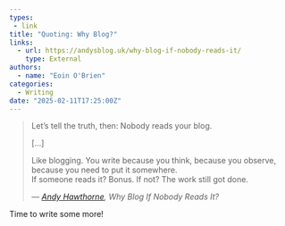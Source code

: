 ```yaml
---
types:
 - link
title: "Quoting: Why Blog?"
links:
  - url: https://andysblog.uk/why-blog-if-nobody-reads-it/
    type: External
authors:
  - name: "Eoin O'Brien"
categories:
  - Writing
date: "2025-02-11T17:25:00Z"
---
```


> Let’s tell the truth, then: Nobody reads your blog.
> 
> [...]
> 
> Like blogging. You write because you think, because you observe, because you need to put it somewhere.  
> If someone reads it? Bonus. If not? The work still got done.
>
> &mdash; <cite>[Andy Hawthorne](https://andysblog.uk/why-blog-if-nobody-reads-it/), Why Blog If Nobody Reads It?</cite>

Time to write some more!